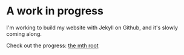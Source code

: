 # A work in progress

I'm working to build my website with Jekyll on Github, and it's slowly coming along.

Check out the progress: [the mth root](http://themthroot.com)